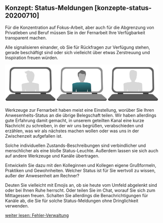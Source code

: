 ## Konzept: Status-Meldungen [konzepte-status-20200710]

Für die Konzentration auf Fokus-Arbeit, aber auch für die Abgrenzung von Privatleben und Beruf müssen Sie in der Fernarbeit Ihre Verfügbarkeit transparent machen.

Alle signalisieren einander, ob Sie für Rückfragen zur Verfügung stehen, gerade beschäftigt sind oder sich vielleicht über etwas Zerstreuung und Inspiration freuen würden.

![](Folie11.png)

Werkzeuge zur Fernarbeit haben meist eine Einstellung, worüber Sie Ihren Anwesenheits-Status an die übrige Belegschaft teilen. Wir haben allerdings gute Erfahrung damit gemacht, in unserem geteilten Kanal eine kurze Nachricht zu schreiben, in der wir uns begrüßen, verabschieden und erzählen, was wir als nächstes machen wollen oder was uns in der Zwischenzeit aufgefallen ist.

Solche individuellen Zustands-Beschreibungen sind verbindlicher und menschlicher als eine bloße Status-Leuchte. Außerdem lassen sie sich auch auf andere Werkzeuge und Kanäle übertragen.

Entwickeln Sie dazu mit den Kolleginnen und Kollegen eigene Grußformeln, Praktiken und Gewohnheiten. Welcher Status ist für Sie wertvoll zu wissen, außer der Anwesenheit am Rechner?

Deuten Sie vielleicht mit Emojis an, ob sie heute vom Umfeld abgelenkt sind oder bei Ihnen Ruhe herrscht. Oder teilen Sie im Chat, worauf Sie sich zum Mittagessen freuen. Schalten Sie allerdings die Benachrichtigungen für Kanäle ab, die Sie für solche Status-Meldungen ohne Dringlichkeit verwenden.

[weiter lesen: Fehler-Verwaltung](#konzepte-fehler-20200710)
